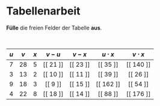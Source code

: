 <!--
version:  0.0.1

language: de

@style
input {
    text-align: center;
}
@end

formula: \carry   \textcolor{red}{\scriptsize #1}
formula: \digit   \rlap{\carry{#1}}\phantom{#2}#2
formula: \permil  \text{‰}

import: https://raw.githubusercontent.com/LiaTemplates/Tikz-Jax/main/README.md

script: https://cdn.jsdelivr.net/gh/LiaTemplates/Tikz-Jax@main/dist/index.js


tags: Tabelle, Parameter, sehr leicht, sehr niedrig, Angeben

comment: Setze für die Parameter Werte ein und fülle alle Felder der Tabelle aus.

author: Martin Lommatzsch

-->




# Tabellenarbeit

**Fülle** die freien Felder der Tabelle **aus**.

<br>

<!-- data-type="none" -->
|  $u$  |   $v$   |   $x$   |  $v-u$   |  $v - x$     | $u \cdot x$  | $v \cdot x$ |
| :---: | :-----: | :-----: | :------: | :----------: | :---------:  | :---------: |
|   7   |    28   |     5   | [[ 21 ]] |   [[  23 ]]  |  [[  35  ]]  |  [[ 140 ]]  |
|   3   |    13   |     2   | [[ 10 ]] |   [[  11 ]]  |  [[  39  ]]  |  [[ 26  ]]  |
|   9   |    18   |     3   | [[ 9  ]] |   [[  15 ]]  |  [[  162 ]]  |  [[ 54  ]]  |
|   4   |    22   |     8   | [[ 18 ]] |   [[  14 ]]  |  [[  88  ]]  |  [[ 176 ]]  |